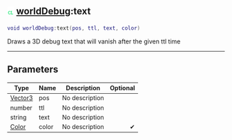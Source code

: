 ## ![client](../../.gitbook/assets/client.png) [worldDebug](https://iaswiki.rawr.dev/readme/worlddebug):text

```lua
void worldDebug:text(pos, ttl, text, color)
```

Draws a 3D debug text that will vanish after the given ttl time

------
## Parameters

| Type   | Name | Description | Optional |
| ------ | ---- | ----------- | -------: |
| [Vector3](https://iaswiki.rawr.dev/readme/vector3) | pos | No description |  |
| number | ttl | No description |  |
| string | text | No description |  |
| [Color](https://iaswiki.rawr.dev/readme/color) | color | No description | ✔ |

